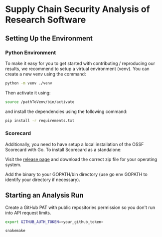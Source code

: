 # Supply Chain Security Analysis of Research Software

## Setting Up the Environment

### Python Environment

To make it easy for you to get started with contributing / reproducing our results, we recommend to setup a virtual environment (venv). You can create a new venv using the command:

```sh
python -m venv ./venv
```

Then activate it using:

```sh
source /pathToVenv/bin/activate
```

and install the dependencies using the following command:

```sh
pip install -r requirements.txt
```

### Scorecard

Additionally, you need to have setup a local installation of the OSSF Scorecard with Go. To install Scorecard as a standalone:

Visit the [release page](https://github.com/ossf/scorecard/releases/tag/v5.1.1) and download the correct zip file for your operating system.

Add the binary to your GOPATH/bin directory (use go env GOPATH to identify your directory if necessary).

## Starting an Analysis Run

Create a GitHub PAT with public repositories permission so you don't run into API request limits.

```sh
export GITHUB_AUTH_TOKEN=<your_github_token>

snakemake
```
